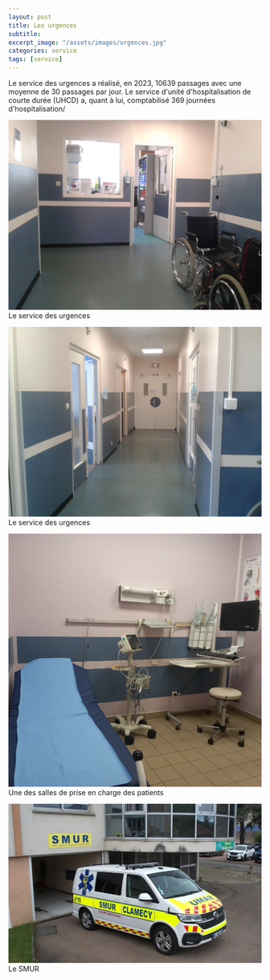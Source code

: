 ```yaml
---
layout: post
title: Les urgences
subtitle:
excerpt_image: "/assets/images/urgences.jpg"
categories: service
tags: [service]
---
```


Le service des urgences a réalisé, en 2023, 10639 passages avec une moyenne de 30 passages par jour.
Le service d'unité d'hospitalisation de courte durée (UHCD) a, quant à lui, comptabilisé 369 journées d'hospitalisation/

![HistoirePhoto1](/assets/images/Accueil-urgences.jpg)  Le service des urgences


![HistoirePhoto1](/assets/images/Couloir-urgences.jpg)  Le service des urgences


![HistoirePhoto1](/assets/images/Salle3-SAU-2.jpg)  Une des salles de prise en charge des patients


![HistoirePhoto1](/assets/images/smur.jpg)  Le SMUR
